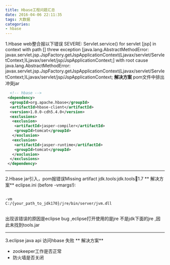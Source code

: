 ```yaml
---
title: Hbase工程问题汇总
date: 2016-04-06 22:11:35
tags: 大数据
categories:
- hbase
---
```

1.Hbase web整合报以下错误
SEVERE: Servlet.service() for servlet [jsp] in context with path [] threw exception [java.lang.AbstractMethodError: javax.servlet.jsp.JspFactory.getJspApplicationContext(Ljavax/servlet/ServletContext;)Ljavax/servlet/jsp/JspApplicationContext;] with root cause 
java.lang.AbstractMethodError: javax.servlet.jsp.JspFactory.getJspApplicationContext(Ljavax/servlet/ServletContext;)Ljavax/servlet/jsp/JspApplicationContext; 
**解决方案**
pom文件中排出冲突jar
```xml
  <!-- hbase -->
 <dependency>
  <groupId>org.apache.hbase</groupId>
  <artifactId>hbase-client</artifactId>
  <version>1.0.0-cdh5.4.0</version>
  <exclusions>
   <exclusion>
    <artifactId>jasper-compiler</artifactId>
    <groupId>tomcat</groupId>
   </exclusion>
   <exclusion>
    <artifactId>jasper-runtime</artifactId>
    <groupId>tomcat</groupId>
   </exclusion>
  </exclusions>
 </dependency>
```
***
2.Hbase jar引入，pom报错误Missing artifact jdk.tools:jdk.tools:jar:1.7
** 解决方案**
eclipse.ini (before -vmargs!):
<pre>
<code>
-vm
C:/{your_path_to_jdk170}/jre/bin/server/jvm.dll
</code>
</pre>
出现该错误的原因是eclipse bug ,eclipse打开使用的是jre 不是jdk下面的jre ,因此未找到tools.jar
***
3.eclipse java api 访问hbase 失败
** 解决方案**
   * zookeeper工作是否正常
   * 防火墙是否关闭



